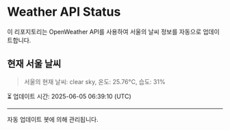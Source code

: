 
# Weather API Status

이 리포지토리는 OpenWeather API를 사용하여 서울의 날씨 정보를 자동으로 업데이트합니다.

## 현재 서울 날씨
> 서울의 현재 날씨: clear sky, 온도: 25.76°C, 습도: 31%

⏳ 업데이트 시간: 2025-06-05 06:39:10 (UTC)

---
자동 업데이트 봇에 의해 관리됩니다.
